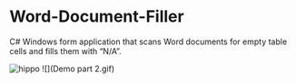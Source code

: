 # Word-Document-Filler
C# Windows form application that scans Word documents for empty table cells and fills them with “N/A”.

![hippo](https://media.giphy.com/media/QLIDZLjn207fU3w3JR/giphy.gif)
![](Demo part 2.gif)

